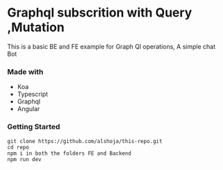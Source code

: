 

#  Graphql subscrition with Query ,Mutation
This is a basic BE and FE example for Graph Ql operations, A simple chat Bot

### Made with
- Koa
- Typescript
- Graphql
- Angular

### Getting Started 
```shell script
git clone https://github.com/alshoja/this-repo.git
cd repo
npm i in both the folders FE and Backend
npm run dev
```


